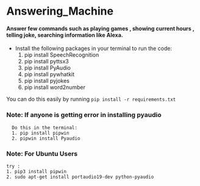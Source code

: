 # Answering_Machine
#### Answer few commands such as playing games , showing current hours , telling joke, searching information like Alexa. 

* Install the following packages in your terminal to run the code: 
  1. pip install SpeechRecognition
  2. pip install pyttsx3
  3. pip install PyAudio
  4. pip install pywhatkit
  5. pip install pyjokes
  6. pip install word2number

You can do this easily by running `pip install -r requirements.txt`

### Note: If anyone is getting error in installing pyaudio
      Do this in the terminal:
      1. pip install pipwin
      2. pipwin install Pyaudio
### Note: For Ubuntu Users
    try :
    1. pip3 install pipwin
    2. sudo apt-get install portaudio19-dev python-pyaudio

